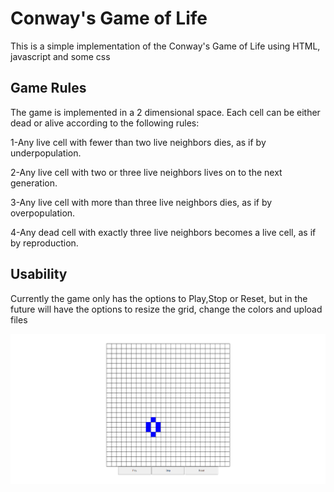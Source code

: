 # Conway's Game of Life

This is a simple implementation of the Conway's Game of Life using HTML, javascript and some css

## Game Rules

The game is implemented in a 2 dimensional space. Each cell can be either dead or alive according to the following rules:
  
  1-Any live cell with fewer than two live neighbors dies, as if by underpopulation.
  
  2-Any live cell with two or three live neighbors lives on to the next generation.
  
  3-Any live cell with more than three live neighbors dies, as if by overpopulation.
  
  4-Any dead cell with exactly three live neighbors becomes a live cell, as if by reproduction.

## Usability

Currently the game only has the options to Play,Stop or Reset, but in the future will have the options to resize the grid, change the colors and upload files

![GameOfLife Pattern Example](GameOfLifePattern.gif)

